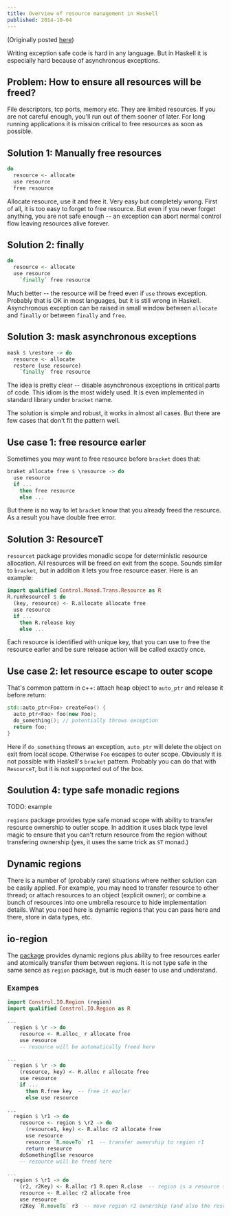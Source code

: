 ```yaml
---
title: Overview of resource management in Haskell
published: 2014-10-04
---
```


(Originally posted [here](https://github.com/Yuras/io-region/wiki/Overview%20of%20resource%20management%20in%20Haskell))

Writing exception safe code is hard in any language. But in Haskell it is
especially hard because of asynchronous exceptions.

## Problem: How to ensure all resources will be freed?

File descriptors, tcp ports, memory etc. They are limited resources. If you are
not careful enough, you'll run out of them sooner of later. For long running
applications it is mission critical to free resources as soon as possible.

## Solution 1: Manually free resources

```haskell
do
  resource <- allocate
  use resource
  free resource
```

Allocate resource, use it and free it. Very easy but completely wrong. First of
all, it is too easy to forget to free resource. But even if you never forget
anything, you are not safe enough -- an exception can abort normal control flow
leaving resources alive forever.

## Solution 2: finally

```haskell
do
  resource <- allocate
  use resource
    `finally` free resource
```

Much better -- the resource will be freed even if `use` throws exception.
Probably that is OK in most languages, but it is still wrong in Haskell.
Asynchronous exception can be raised in small window between `allocate` and
`finally` or between `finally` and `free`.

## Solution 3: mask asynchronous exceptions

```haskell
mask $ \restore -> do
  resource <- allocate
  restore (use resource)
    `finally` free resource
```

The idea is pretty clear -- disable asynchronous exceptions in critical parts
of code. This idiom is the most widely used. It is even implemented in standard
library under `bracket` name.

The solution is simple and robust, it works in almost all cases. But there are
few cases that don't fit the pattern well.

## Use case 1: free resource earler

Sometimes you may want to free resource before `bracket` does that:

```haskell
braket allocate free $ \resource -> do
  use resource
  if ...
    then free resource
    else ...
```

But there is no way to let `bracket` know that you already freed the resource.
As a result you have double free error.

## Solution 3: ResourceT

`resourcet` package provides monadic scope for deterministic resource
allocation. All resources will be freed on exit from the scope. Sounds similar
to `bracket`, but in addition it lets you free resource easer. Here is an
example:

```haskell
import qualified Control.Monad.Trans.Resource as R
R.runResourceT $ do
  (key, resource) <- R.allocate allocate free
  use resource
  if ...
    then R.release key
    else ...
```

Each resource is identified with unique key, that you can use to free the
resource earler and be sure release action will be called exactly once.

## Use case 2: let resource escape to outer scope

That's common pattern in c++: attach heap object to `auto_ptr` and release it
before return:

```c++
std::auto_ptr<Foo> createFoo() {
  auto_ptr<Foo> foo(new Foo);
  do_something(); // potentially throws exception
  return foo;
}
```

Here if `do_something` throws an exception, `auto_ptr` will delete the object
on exit from local scope. Otherwise `Foo` escapes to outer scope. Obviously it
is not possible with Haskell's `bracket` pattern. Probably you can do that with
`ResourceT`, but it is not supported out of the box.

## Soulution 4: type safe monadic regions

TODO: example

`regions` package provides type safe monad scope with ability to transfer
resource ownership to outler scope. In addition it uses black type level magic
to ensure that you can't return resource from the region without transfering
ownership (yes, it uses the same trick as `ST` monad.)

## Dynamic regions

There is a number of (probably rare) situations where neither solution can be
easily applied. For example, you may need to transfer resource to other thread;
or attach resources to an object (explicit owner); or combine a bunch of
resources into one umbrella resource to hide implementation details. What you
need here is dynamic regions that you can pass here and there, store in data
types, etc.

## io-region

The [package](https://github.com/Yuras/io-region) provides dynamic regions plus ability to free resources earler and
atomically transfer them between regions. It is not type safe in the same sence
as `region` package, but is much easer to use and understand.

### Exampes

```haskell
import Constrol.IO.Region (region)
import qualified Constrol.IO.Region as R

...
  region $ \r -> do
    resource <- R.alloc_ r allocate free
    use resource
    -- resource will be automatically freed here

...
  region $ \r -> do
    (resource, key) <- R.alloc r allocate free
    use resource
    if ...
      then R.free key  -- free it earler
      else use resource

...
  region $ \r1 -> do
    resource <- region $ \r2 -> do
      (resource1, key) <- R.alloc r2 allocate free
      use resource
      resource `R.moveTo` r1  -- transfer ownership to region r1
      return resource
    doSomethingElse resource
    -- resource will be freed here

...
  region $ \r1 -> do
    (r2, r2Key) <- R.alloc r1 R.open R.close  -- region is a resource too
    resource <- R.alloc r2 allocate free
    use resource
    r2Key `R.moveTo` r3  -- move region r2 ownership (and also the resource) to other region
```

